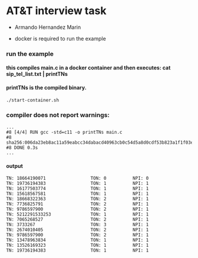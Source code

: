 # AT&T interview task
- Armando Hernandez Marin

- docker is required to run the example

### run the example
#### this compiles main.c in a docker container and then executes:  cat sip_tel_list.txt | printTNs 
#### printTNs is the compiled binary.

```
./start-container.sh
```

### compiler does not report warnings:

```
...
#8 [4/4] RUN gcc -std=c11 -o printTNs main.c
#8 sha256:006da23eb8ac11a59eabcc34dabacd40963cb0c54d5a8d0cdf53b823a1f1f03e
#8 DONE 0.3s
...
```

#### output

```
TN: 18664190071                 TON: 0          NPI: 0
TN: 19736194383                 TON: 1          NPI: 1
TN: 16177503774                 TON: 1          NPI: 1
TN: 15618567581                 TON: 1          NPI: 1
TN: 18668322363                 TON: 2          NPI: 1
TN: 7736825791                  TON: 2          NPI: 1
TN: 9786597900                  TON: 2          NPI: 1
TN: 5212291533253               TON: 1          NPI: 1
TN: 7065268527                  TON: 2          NPI: 1
TN: 3733267                     TON: 3          NPI: 1
TN: 2674010405                  TON: 2          NPI: 1
TN: 9786597900                  TON: 2          NPI: 1
TN: 13478963834                 TON: 1          NPI: 1
TN: 13526169323                 TON: 1          NPI: 1
TN: 19736194383                 TON: 1          NPI: 1
```